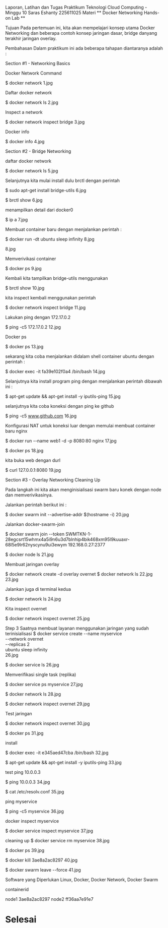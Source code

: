 Laporan, Latihan dan Tugas Praktikum Teknologi Cloud Computing - Minggu 10
Saras Eshanty
225611025
Materi
** Docker Networking Hands-on Lab **

Tujuan
Pada pertemuan ini, kita akan mempelajari konsep utama Docker Networking dan beberapa contoh konsep jaringan dasar, bridge danyang terakhir jaringan overlay.

Pembahasan
Dalam praktikum ini ada beberapa tahapan diantaranya adalah :

Section #1 - Networking Basics

Docker Network Command

  $ docker network
1.jpg

Daftar docker network

  $ docker network ls
2.jpg

Inspect a network

  $ docker network inspect bridge
3.jpg

Docker info

  $ docker info
4.jpg

Section #2 - Bridge Networking

daftar docker network

  $ docker network ls
5.jpg

Selanjutnya kita mulai install dulu brctl dengan perintah

  $ sudo apt-get install bridge-utils
6.jpg

  $ brctl show
6.jpg

menampilkan detail dari docker0

  $ ip a
7.jpg

Membuat container baru dengan menjalankan perintah :

  $ docker run -dt ubuntu sleep infinity
8.jpg

8.jpg

Memverivikasi container

  $ docker ps
9.jpg

Kembali kita tampilkan bridge-utils menggunakan

  $ brctl show
10.jpg

kita inspect kembali menggunakan perintah

  $ docker network inspect bridge
11.jpg

Lakukan ping dengan 172.17.0.2

  $ ping -c5 172.17.0.2
12.jpg

Docker ps

  $ docker ps
13.jpg

sekarang kita coba menjalankan didalam shell container ubuntu dengan perintah :

  $ docker exec -it fa39e102f0a4 /bin/bash
14.jpg

Selanjutnya kita install program ping dengan menjalankan perintah dibawah ini :

  $ apt-get update && apt-get install -y iputils-ping
15.jpg

selanjutnya kita coba koneksi dengan ping ke github

  $ ping -c5 www.github.com
16.jpg

Konfigurasi NAT untuk koneksi luar dengan memulai membuat container baru nginx

  $ docker run --name web1 -d -p 8080:80 nginx
17.jpg

  $ docker ps
18.jpg

kita buka web dengan durl

  $ curl 127.0.0.1:8080
19.jpg

Section #3 - Overlay Networking Cleaning Up

Pada langkah ini kita akan menginisialisasi swarm baru konek dengan node dan memverivikasinya.

Jalankan perintah berikut ini :

  $ docker swarm init --advertise-addr $(hostname -i)
20.jpg

Jalankan docker-swarm-join

  $ docker swarm join --token SWMTKN-1-28egcsrt15whmx4a5i9n6u3d7blnhip4bik468xm95l9kuuaxr-68l5e9lr62nyscynu9ui3ewym 192.168.0.27:2377

$ docker node ls
21.jpg

Membuat jaringan overlay

$ docker network create -d overlay overnet
$ docker network ls
22.jpg 23.jpg

Jalankan juga di terminal kedua

$ docker network ls
24.jpg

Kita inspect overnet

$ docker network inspect overnet
25.jpg

Step 3 Saatnya membuat layanan menggunakan jaringan yang sudah terinisialisasi
$ docker service create --name myservice \
--network overnet \
--replicas 2 \
ubuntu sleep infinity	
26.jpg

$ docker service ls
26.jpg

Memverifikasi single task (replika)

$ docker service ps myservice
27.jpg

$ docker network ls
28.jpg

$ docker network inspect overnet
29.jpg

Test jaringan

$ docker network inspect overnet
30.jpg

$ docker ps
31.jpg

install

$ docker exec -it e345aed47cba /bin/bash
32.jpg

$ apt-get update && apt-get install -y iputils-ping
33.jpg

test ping 10.0.0.3

$ ping 10.0.0.3 
34.jpg

$ cat /etc/resolv.conf
35.jpg

ping myservice

$ ping -c5 myservice
36.jpg

docker inspect myservice

$ docker service inspect myservice
37.jpg

cleaning up
$ docker service rm myservice
38.jpg

$ docker ps
39.jpg

$ docker kill 3ae8a2ac8297
40.jpg

$ docker swarm leave --force
41.jpg

Software yang Diperlukan
Linux, Docker, Docker Network, Docker Swarm


containerid

node1 3ae8a2ac8297
node2 ff36aa7e91e7

# Selesai
